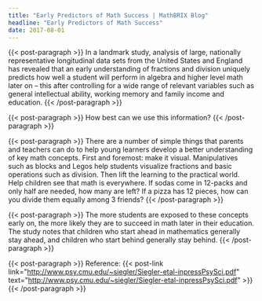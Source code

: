 ```yaml
---
title: "Early Predictors of Math Success | MathBRIX Blog"
headline: "Early Predictors of Math Success"
date: 2017-08-01
---
```


{{< post-paragraph >}}
In a landmark study, analysis of large, nationally representative longitudinal data sets from the United States and England has revealed that an early understanding of fractions and division uniquely predicts how well a student will perform in algebra and higher level math later on – this after controlling for a wide range of relevant variables such as general intellectual ability, working memory and family income and education.
{{< /post-paragraph >}}

{{< post-paragraph >}}
How best can we use this information?
{{< /post-paragraph >}}

{{< post-paragraph >}}
There are a number of simple things that parents and teachers can do to help young learners develop a better understanding of key math concepts.  First and foremost: make it visual. Manipulatives such as blocks and Legos help students visualize fractions and basic operations such as division.  Then lift the learning to the practical world.  Help children see that math is everywhere.  If sodas come in 12-packs and only half are needed, how many are left?  If a pizza has 12 pieces, how can you divide them equally among 3 friends?
{{< /post-paragraph >}}

{{< post-paragraph >}}
The more students are exposed to these concepts early on, the more likely they are to succeed in math later in their education.  The study notes that children who start ahead in mathematics generally stay ahead, and children who start behind generally stay behind.
{{< /post-paragraph >}}

{{< post-paragraph >}}
Reference: {{< post-link link="http://www.psy.cmu.edu/~siegler/Siegler-etal-inpressPsySci.pdf" text="http://www.psy.cmu.edu/~siegler/Siegler-etal-inpressPsySci.pdf" >}}
{{< /post-paragraph >}}
